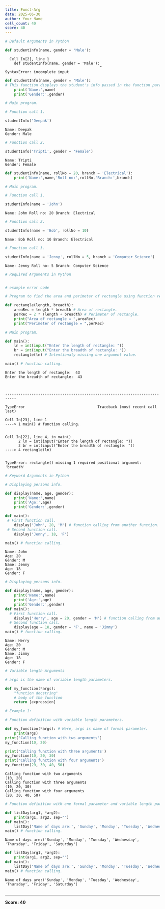 ```yaml
---
title: Funct-Arg
date: 2025-06-30
author: Your Name
cell_count: 40
score: 40
---
```


```python
# Default Arguments in Python
```


```python
def studentInfo(name, gender = 'Male'):
```


      Cell In[2], line 1
        def studentInfo(name, gender = 'Male'):
                                               ^
    SyntaxError: incomplete input




```python
def studentInfo(name, gender = 'Male'):
# This function displays the student's info passed in the function parameters.
    print('Name:',name)
    print('Gender:',gender)
```


```python
# Main program.
```


```python
# Function call 1.
```


```python
studentInfo('Deepak')
```

    Name: Deepak
    Gender: Male



```python
# Function call 2.
```


```python
studentInfo('Tripti', gender = 'Female')
```

    Name: Tripti
    Gender: Female



```python
def studentInfo(name, rollNo = 20, branch = 'Electrical'):
    print('Name:',name,'Roll no:',rollNo,'Branch:',branch)
```


```python
# Main program.
```


```python
# Function call 1.
```


```python
studentInfo(name = 'John')
```

    Name: John Roll no: 20 Branch: Electrical



```python
# Function call 2.
```


```python
studentInfo(name = 'Bob', rollNo = 10)
```

    Name: Bob Roll no: 10 Branch: Electrical



```python
# Function call 3.
```


```python
studentInfo(name = 'Jenny', rollNo = 5, branch = 'Computer Science')
```

    Name: Jenny Roll no: 5 Branch: Computer Science



```python
# Required Arguments in Python
```


```python

# example error code
```


```python
# Program to find the area and perimeter of rectangle using function required arguments.

```


```python
def rectangle(length, breadth):
    areaRec = length * breadth # Area of rectangle.
    perRec = 2 * (length + breadth) # Perimeter of rectangle.
    print("Area of rectangle = ",areaRec)
    print("Perimeter of rectangle = ",perRec)
```


```python
# Main program.
```


```python
def main():
    ln = int(input("Enter the length of rectangle: "))
    br = int(input("Enter the breadth of rectangle: "))
    rectangle(ln) # Intentionaly missing one argument value.
```


```python
main() # function calling.
```

    Enter the length of rectangle:  43
    Enter the breadth of rectangle:  43



    ---------------------------------------------------------------------------

    TypeError                                 Traceback (most recent call last)

    Cell In[23], line 1
    ----> 1 main() # function calling.


    Cell In[22], line 4, in main()
          2 ln = int(input("Enter the length of rectangle: "))
          3 br = int(input("Enter the breadth of rectangle: "))
    ----> 4 rectangle(ln)


    TypeError: rectangle() missing 1 required positional argument: 'breadth'



```python
# Keyword Arguments in Python
```


```python
# Displaying persons info.
```


```python
def display(name, age, gender):
    print('Name:',name)
    print('Age:',age)
    print('Gender:',gender)
```


```python
def main():
 # First function call.
    display('John', 20, 'M') # function calling from another function.
 # Second function call.
    display('Jenny', 18, 'F')
```


```python
main() # function calling.
```

    Name: John
    Age: 20
    Gender: M
    Name: Jenny
    Age: 18
    Gender: F



```python
# Displaying persons info.
```


```python
def display(name, age, gender):
    print('Name:',name)
    print('Age:',age)
    print('Gender:',gender)
def main():
  # First function call.
    display('Herry', age = 20, gender = 'M') # function calling from another function.
  # Second function call.
    display(age = 18, gender = 'F', name = 'Jimmy')
main() # function calling.
```

    Name: Herry
    Age: 20
    Gender: M
    Name: Jimmy
    Age: 18
    Gender: F



```python
# Variable length Arguments
```


```python
# args is the name of variable length parameters.
```


```python
def my_function(*args):
    "function docstring"
    # body of the function
    return [expression]
```


```python
# Example 1:
```


```python
# Function definition with variable length parameters. 

```


```python
def my_function(*args): # Here, args is name of formal parameter.
    print(args)
print('Calling function with two arguments')
my_function(10, 20)

print('Calling function with three arguments')
my_function(10, 20, 30)
print('Calling function with four arguments')
my_function(20, 30, 40, 50)
```

    Calling function with two arguments
    (10, 20)
    Calling function with three arguments
    (10, 20, 30)
    Calling function with four arguments
    (20, 30, 40, 50)



```python
# Function definition with one formal parameter and variable length parameters.

```


```python
def listDay(arg1, *arg2):
    print(arg1, arg2, sep="")
def main():
    listDay('Name of days are:', 'Sunday', 'Monday', 'Tuesday', 'Wednesday', 'Thursday', 'Friday', 'Saturday')
main() # function calling.
```

    Name of days are:('Sunday', 'Monday', 'Tuesday', 'Wednesday', 'Thursday', 'Friday', 'Saturday')



```python
def listDay(arg1, *arg2):
    print(arg1, arg2, sep="")
def main():
    listDay('Name of days are:', 'Sunday', 'Monday', 'Tuesday', 'Wednesday', 'Thursday', 'Friday', 'Saturday')
main() # function calling.
```

    Name of days are:('Sunday', 'Monday', 'Tuesday', 'Wednesday', 'Thursday', 'Friday', 'Saturday')



```python

```


---
**Score: 40**